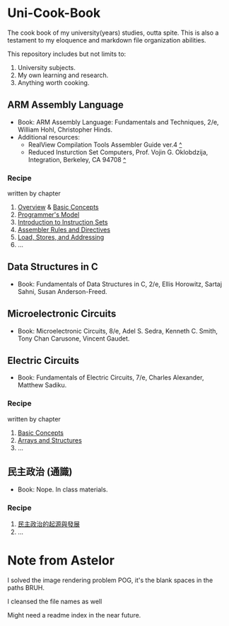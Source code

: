 # Uni-Cook-Book
The cook book of my university(years) studies, outta spite.
This is also a testament to my eloquence and markdown file organization abilities.

This repository includes but not limits to:
1. University subjects.
2. My own learning and research.
3. Anything worth cooking.

## ARM Assembly Language
- Book: ARM Assembly Language: Fundamentals and Techniques, 2/e, William Hohl, Christopher Hinds.
- Additional resources:
  - RealView Compilation Tools Assembler Guide ver.4 [^](ARM-ASM/resources/DUI0204J_rvct_assembler_guide.pdf)
  - Reduced Insturction Set Computers, Prof. Vojin G. Oklobdzija, Integration, Berkeley, CA 94708 [^](ARM-ASM/resources/RISC-Chaptr.PDF)

### Recipe
written by chapter
1. [Overview](/ARM-ASM/01-Overview.md) & [Basic Concepts](/ARM-ASM/01.2-Basics.md)
2. [Programmer's Model](/ARM-ASM/02-Programmer's-Model.md)
3. [Introduction to Instruction Sets](/ARM-ASM/03-Intro-to-Instruction%20Sets.md)
4. [Assembler Rules and Directives](/ARM-ASM/04-Assembler-Rules-and-Directives.md)
5. [Load, Stores, and Addressing](/ARM-ASM/05-Loads-Stores-Addressing.md)
6. ...

## Data Structures in C
- Book: Fundamentals of Data Structures in C, 2/e, Ellis Horowitz, Sartaj Sahni, Susan Anderson-Freed.

## Microelectronic Circuits
- Book: Microelectronic Circuits, 8/e, Adel S. Sedra, Kenneth C. Smith, Tony Chan Carusone, Vincent Gaudet.

## Electric Circuits
- Book: Fundamentals of Electric Circuits, 7/e, Charles Alexander, Matthew Sadiku.

### Recipe
written by chapter
1. [Basic Concepts](/Data-Structure-in-C/01-Basic-Concepts.md)
2. [Arrays and Structures](/Data-Structure-in-C/02-Arrays-and-Structures.md)
3. ...

## 民主政治 (通識)
- Book: Nope. In class materials.

### Recipe
1. [民主政治的起源與發展](/民主政治/01-Origins-and-Evolvement.md)
2. ...

# Note from Astelor
I solved the image rendering problem POG, it's the blank spaces in the paths BRUH.

I cleansed the file names as well

Might need a readme index in the near future.